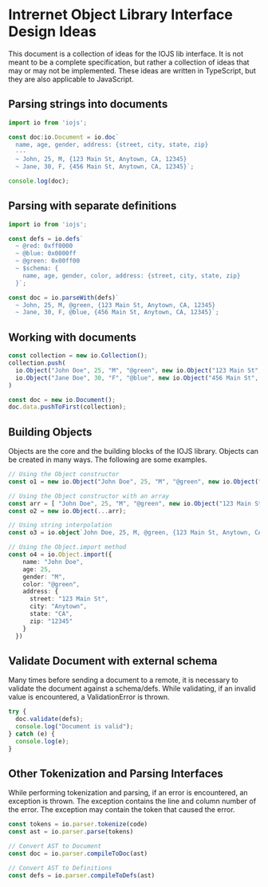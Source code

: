 # Intrernet Object Library Interface Design Ideas

This document is a collection of ideas for the IOJS lib interface. It is not
meant to be a complete specification, but rather a collection of ideas that
may or may not be implemented. These ideas are written in TypeScript, but
they are also applicable to JavaScript.

## Parsing strings into documents

```ts
import io from 'iojs';

const doc:io.Document = io.doc`
  name, age, gender, address: {street, city, state, zip}
  ---
  ~ John, 25, M, {123 Main St, Anytown, CA, 12345}
  ~ Jane, 30, F, {456 Main St, Anytown, CA, 12345}`;

console.log(doc);
```

## Parsing with separate definitions

```ts
import io from 'iojs';

const defs = io.defs`
  ~ @red: 0xff0000
  ~ @blue: 0x0000ff
  ~ @green: 0x00ff00
  ~ $schema: {
    name, age, gender, color, address: {street, city, state, zip}
  }`;

const doc = io.parseWith(defs)`
  ~ John, 25, M, @green, {123 Main St, Anytown, CA, 12345}
  ~ Jane, 30, F, @blue, {456 Main St, Anytown, CA, 12345}`;
```

## Working with documents

```ts
const collection = new io.Collection();
collection.push(
  io.Object("John Doe", 25, "M", "@green", new io.Object("123 Main St", "Anytown", "CA", "12345")),
  io.Object("Jane Doe", 30, "F", "@blue", new io.Object("456 Main St", "Anytown", "CA", "12345")),
)

const doc = new io.Document();
doc.data.pushToFirst(collection);
```

## Building Objects

Objects are the core and the building blocks of the IOJS library. Objects can
be created in many ways. The following are some examples.

```ts
// Using the Object constructor
const o1 = new io.Object("John Doe", 25, "M", "@green", new io.Object("123 Main St", "Anytown", "CA", "12345"));

// Using the Object constructor with an array
const arr = [ "John Doe", 25, "M", "@green", new io.Object("123 Main St", "Anytown", "CA", "12345") ]
const o2 = new io.Object(...arr);

// Using string interpolation
const o3 = io.object`John Doe, 25, M, @green, {123 Main St, Anytown, CA, 12345}`;

// Using the Object.import method
const o4 = io.Object.import({
    name: "John Doe",
    age: 25,
    gender: "M",
    color: "@green",
    address: {
      street: "123 Main St",
      city: "Anytown",
      state: "CA",
      zip: "12345"
    }
  })
```

## Validate Document with external schema

Many times before sending a document to a remote, it is necessary to validate
the document against a schema/defs. While validating, if an invalid value is
encountered, a ValidationError is thrown.

```ts
try {
  doc.validate(defs);
  console.log("Document is valid");
} catch (e) {
  console.log(e);
}
```

## Other Tokenization and Parsing Interfaces

While performing tokenization and parsing, if an error is encountered, an
exception is thrown. The exception contains the line and column number of
the error. The exception may contain the token that caused the error.

```ts
const tokens = io.parser.tokenize(code)
const ast = io.parser.parse(tokens)

// Convert AST to Document
const doc = io.parser.compileToDoc(ast)

// Convert AST to Definitions
const defs = io.parser.compileToDefs(ast)
```
